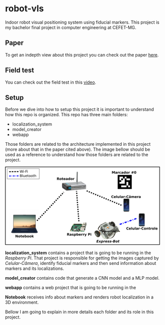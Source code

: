 # robot-vls
Indoor robot visual positioning system using fiducial markers.
This project is my bachelor final project in computer engineering at CEFET-MG.

## Paper
To get an indepth view about this project you can check out the paper [here](https://drive.google.com/file/d/1gxH1WYZJRkoX1bB29TYsKaD1EMyXPLdb/view?usp=sharing).

## Field test
You can check out the field test in this [video](https://www.youtube.com/watch?v=fFo7xQlS7mM).

## Setup

Before we dive into how to setup this project it is important to 
understand how this repo is organized. This repo has three main
folders:
* localization_system
* model_creator
* webapp

Those folders are related to the architecture implemented in this 
project (more about that in the paper cited above). The image bellow 
should be used as a reference to understand how those folders are 
related to the project.

![Architecture](img/architecture.png)

**localization_system** contains a project that is going to be running 
in the *Raspberry Pi*. That project is responsible for getting the images
captured by *Celular-Câmera*, identify fiducial markers and then 
send information about markers and its localizations.

**model_creator** contains code that generate a CNN model and a MLP 
model.

**webapp** contains a web project that is going to be running in the 

**Notebook** receives info about markers and renders robot 
localization in a 3D environment.

Bellow I am going to explain in more details each folder and its 
role in this project.